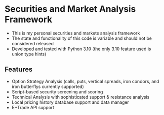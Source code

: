 # Securities and Market Analysis Framework

* This is my personal securities and markets analysis framework
* The state and functionality of this code is variable and should not be considered released
* Developed and tested with Python 3.10 (the only 3.10 feature used is union type hints)

## Features
* Option Strategy Analysis (calls, puts, vertical spreads, iron condors, and iron butterflys currently supported)
* Script-based security screening and scoring
* Technical Analysis with sophisticated support & resistance analysis
* Local pricing history database support and data manager
* E*Trade API support
